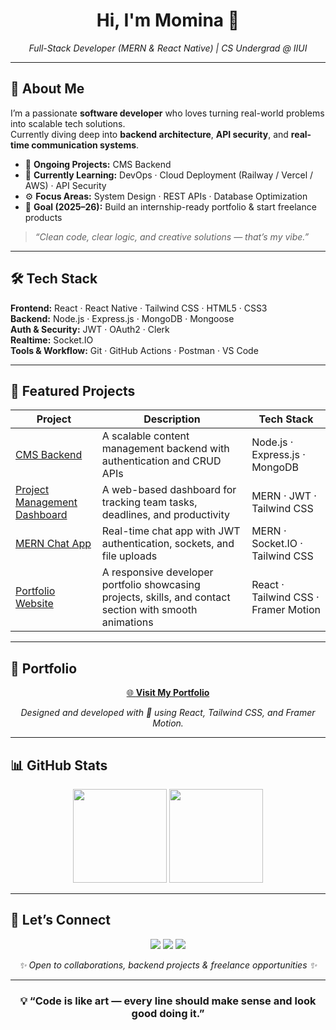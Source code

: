 <h1 align="center">Hi, I'm Momina 👋</h1>

<p align="center">
  <em>Full-Stack Developer (MERN & React Native) | CS Undergrad @ IIUI</em>
</p>

---

## 🚀 About Me
I’m a passionate **software developer** who loves turning real-world problems into scalable tech solutions.  
Currently diving deep into **backend architecture**, **API security**, and **real-time communication systems**.

- 🔭 **Ongoing Projects:** CMS Backend  
- 🧠 **Currently Learning:** DevOps · Cloud Deployment (Railway / Vercel / AWS) · API Security  
- ⚙️ **Focus Areas:** System Design · REST APIs · Database Optimization  
- 🎯 **Goal (2025–26):** Build an internship-ready portfolio & start freelance products

> *“Clean code, clear logic, and creative solutions — that’s my vibe.”*

---

## 🛠 Tech Stack

**Frontend:** React · React Native · Tailwind CSS · HTML5 · CSS3  
**Backend:** Node.js · Express.js · MongoDB · Mongoose  
**Auth & Security:** JWT · OAuth2 · Clerk  
**Realtime:** Socket.IO  
**Tools & Workflow:** Git · GitHub Actions · Postman · VS Code

---

## 📌 Featured Projects

| Project | Description | Tech Stack |
|----------|--------------|-------------|
| [CMS Backend](https://github.com/mominaimran/cms-backend) | A scalable content management backend with authentication and CRUD APIs | Node.js · Express.js · MongoDB |
| [Project Management Dashboard](https://github.com/mominaimran/Project_Management_Dashboard) | A web-based dashboard for tracking team tasks, deadlines, and productivity | MERN · JWT · Tailwind CSS |
| [MERN Chat App](https://github.com/mominaimran/MERN-Chat-App) | Real-time chat app with JWT authentication, sockets, and file uploads | MERN · Socket.IO · Tailwind CSS |
| [Portfolio Website](https://github.com/mominaimran/portfolio) | A responsive developer portfolio showcasing projects, skills, and contact section with smooth animations | React · Tailwind CSS · Framer Motion |

---

## 🧩 Portfolio

<p align="center">
  <a href="https://mominadev.vercel.app/" target="_blank">
    🌐 <strong>Visit My Portfolio</strong>
  </a>
</p>

<p align="center">
  <em>Designed and developed with 💙 using React, Tailwind CSS, and Framer Motion.</em>
</p>

---

## 📊 GitHub Stats

<p align="center">
  <img height="150" src="https://github-readme-stats.vercel.app/api/top-langs/?username=MominaImran&layout=compact&theme=radical&hide_border=true" />
  <img height="150" src="https://github-readme-stats.vercel.app/api?username=MominaImran&show_icons=true&theme=radical&hide_border=true" />
</p>

---

## 🤝 Let’s Connect

<p align="center">
  <a href="mailto:mominaimran957@gmail.com"><img src="https://img.shields.io/badge/Email-Contact-informational?style=for-the-badge&logo=gmail&logoColor=white"></a>
  <a href="https://www.linkedin.com/in/momina-imran-783b49249/"><img src="https://img.shields.io/badge/LinkedIn-Connect-blue?style=for-the-badge&logo=linkedin&logoColor=white"></a>
  <a href="https://github.com/mominaimran"><img src="https://img.shields.io/badge/GitHub-Follow-black?style=for-the-badge&logo=github&logoColor=white"></a>
</p>

<p align="center">
  <em>✨ Open to collaborations, backend projects & freelance opportunities ✨</em>
</p>

---

<h3 align="center">💡 “Code is like art — every line should make sense and look good doing it.”</h3>

